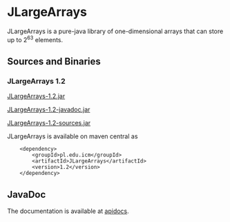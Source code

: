 JLargeArrays
============

JLargeArrays is a pure-java library of one-dimensional arrays that can store up to 2<sup>63</sup> elements.

## Sources and Binaries

### JLargeArrays 1.2

[JLargeArrays-1.2.jar](http://search.maven.org/remotecontent?filepath=pl/edu/icm/JLargeArrays/1.2/JLargeArrays-1.2.jar) 

[JLargeArrays-1.2-javadoc.jar](http://search.maven.org/remotecontent?filepath=pl/edu/icm/JLargeArrays/1.2/JLargeArrays-1.2-javadoc.jar) 

[JLargeArrays-1.2-sources.jar](http://search.maven.org/remotecontent?filepath=pl/edu/icm/JLargeArrays/1.2/JLargeArrays-1.2-sources.jar) 

JLargeArrays is available on maven central as

        <dependency>
            <groupId>pl.edu.icm</groupId>
            <artifactId>JLargeArrays</artifactId>
            <version>1.2</version>
        </dependency>

##  JavaDoc
The documentation is available at [apidocs](http://icmvis.github.io/JLargeArrays/apidocs/).

